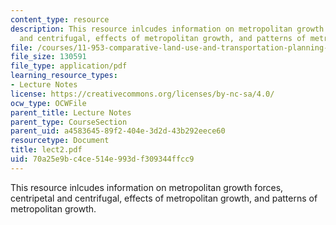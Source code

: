 ```yaml
---
content_type: resource
description: This resource inlcudes information on metropolitan growth forces, centripetal
  and centrifugal, effects of metropolitan growth, and patterns of metropolitan growth.
file: /courses/11-953-comparative-land-use-and-transportation-planning-spring-2006/70a25e9bc4ce514e993df309344ffcc9_lect2.pdf
file_size: 130591
file_type: application/pdf
learning_resource_types:
- Lecture Notes
license: https://creativecommons.org/licenses/by-nc-sa/4.0/
ocw_type: OCWFile
parent_title: Lecture Notes
parent_type: CourseSection
parent_uid: a4583645-89f2-404e-3d2d-43b292eece60
resourcetype: Document
title: lect2.pdf
uid: 70a25e9b-c4ce-514e-993d-f309344ffcc9
---
```

This resource inlcudes information on metropolitan growth forces, centripetal and centrifugal, effects of metropolitan growth, and patterns of metropolitan growth.